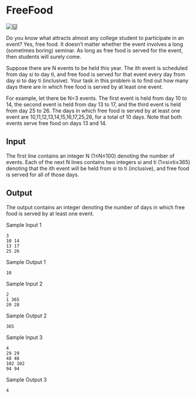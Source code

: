# FreeFood

[![:cat:](https://open.kattis.com/favicon)](https://open.kattis.com/problems/freefood)

Do you know what attracts almost any college student to participate in an event? Yes, free food. It doesn’t matter whether the event involves a long (sometimes boring) seminar. As long as free food is served for the event, then students will surely come.

Suppose there are N events to be held this year. The ith event is scheduled from day si to day ti, and free food is served for that event every day from day si to day ti (inclusive). Your task in this problem is to find out how many days there are in which free food is served by at least one event.

For example, let there be N=3 events. The first event is held from day 10 to 14, the second event is held from day 13 to 17, and the third event is held from day 25 to 26. The days in which free food is served by at least one event are 10,11,12,13,14,15,16,17,25,26, for a total of 10 days. Note that both events serve free food on days 13 and 14.

## Input

The first line contains an integer N (1≤N≤100) denoting the number of events. Each of the next N lines contains two integers si and ti (1≤si≤ti≤365) denoting that the ith event will be held from si to ti (inclusive), and free food is served for all of those days.

## Output

The output contains an integer denoting the number of days in which free food is served by at least one event.

Sample Input 1
```
3
10 14
13 17
25 26
```
Sample Output 1
```
10
```

Sample Input 2
```
2
1 365
20 28
```
Sample Output 2
```
365
```

Sample Input 3
```
4
29 29
48 48
102 102
94 94
```
Sample Output 3
```
4
```
